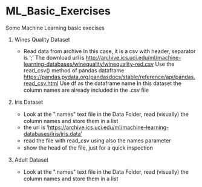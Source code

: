 # ML_Basic_Exercises
Some Machine Learning basic execises


1) Wines Quality Dataset
    - Read data from archive
        In this case, it is a csv with header, separator is ‘;’ The download url is http://archive.ics.uci.edu/ml/machine-learning-databases/winequality/winequality-red.csv
        Use the read_csv() method of pandas dataframe https://pandas.pydata.org/pandasdocs/stable/reference/api/pandas.read_csv.html 
        Use df as the dataframe name 
        In this dataset the column names are already included in the .csv ﬁle

2) Iris Dataset
    - Look at the ".names" text ﬁle in the Data Folder, read (visually) the  column names and store them in a list 
    - the url is ’https://archive.ics.uci.edu/ml/machine-learning-databases/iris/iris.data’ 
    - read the ﬁle with read_csv using also the names parameter
    - show the head of the ﬁle, just for a quick inspection

3) Adult Dataset
    - Look at the ".names" text ﬁle in the Data Folder, read (visually) the  column names and store them in a list 
